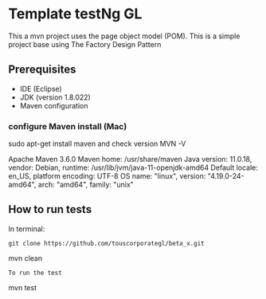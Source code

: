 # Template testNg GL
This a mvn project uses the page object model (POM).
This is a simple project base using The Factory Design Pattern


## Prerequisites
- IDE (Eclipse)
- JDK (version 1.8.022)
- Maven configuration

### configure Maven install (Mac)
sudo apt-get install maven
and check version MVN -V

Apache Maven 3.6.0
Maven home: /usr/share/maven
Java version: 11.0.18, vendor: Debian, runtime: /usr/lib/jvm/java-11-openjdk-amd64
Default locale: en_US, platform encoding: UTF-8
OS name: "linux", version: "4.19.0-24-amd64", arch: "amd64", family: "unix"


## How to run tests
In terminal:
```
git clone https://github.com/touscorporategl/beta_x.git
```
mvn clean
```
To run the test
```
mvn test
```
